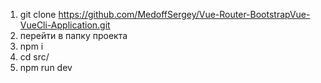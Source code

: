 1) git clone https://github.com/MedoffSergey/Vue-Router-BootstrapVue-VueCli-Application.git
2) перейти в папку проекта
3) npm i
4) cd src/
5) npm run dev
